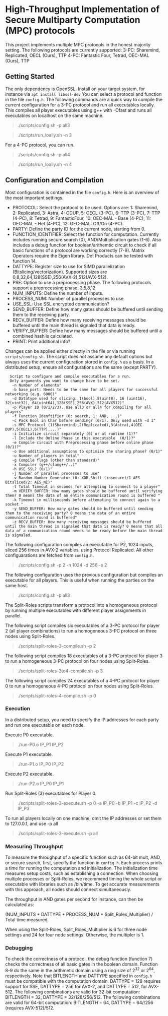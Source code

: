# High-Throughput Implementation of Secure Multiparty Computation (MPC) protocols

This project implements multiple MPC protocols in the honest majority setting.
The following protocols are currently supported:
3-PC: Sharemind, Replicated, OECL (Ours), TTP
4-PC: Fantastic Four, Tetrad, OEC-MAL (Ours), TTP

## Getting Started

The only dependency is OpenSSL. Install on your target system, for instance via ```apt install libssl-dev```
You can select a protocol and function in the file `config.h`.
The following commands are a quick way to compile the current configuration for a 3-PC protocol and run all executables locally. This compiles all player executables using g++ with -Ofast and runs all executables on localhost on the same machine.
> ./scripts/config.sh -p all3

> ./scripts/run_loally.sh -n 3

For a 4-PC protocol, you can run.

> ./scripts/config.sh -p all4

> ./scripts/run_loally.sh -n 4

## Configuration and Compilation

Most configuration is contained in the file `config.h`. Here is an overview of the most important settings.

- PROTOCOL: Select the protocol to be used. Options are: 1: Sharemind, 2: Replicated, 3: Astra, 4: ODUP, 5: OECL (3-PC), 6: TTP (3-PC), 7: TTP (4-PC), 8: Tetrad, 9: FantasticFour, 10: OEC-MAL - Base (4-PC), 11: OEC-MAL - Het (4-PC), 12: OEC-MAL: Off/On (4-PC). 
- PARTY: Define the party ID for the current node, starting from 0. 
- FUNCTION_IDENTIFIER: Select the function for computation. Currently includes running secure search (0), AND/Multiplication gates (1-6). Also includes a debug function for boolean/arithemtic circuit to check if all basic functions of a protocol are working correctly (7-9). Matrix Operators require the Eigen library. Dot Products can be tested with function 14.
- DATTYPE: Register size to use for SIMD parallelization (Bitslicing/vectorization). Supported sizes are 0,8,32,64,128(SSE),256(AVX-2),512(AVX-512).
- PRE: Option to use a preprocessing phase. The following protocols support a preprocessing phase: 3,5,8,12
- NUM_INPUTS: Define the number of inputs.
- PROCESS_NUM: Number of parallel processes to use.
- USE_SSL: Use SSL encrypted communication? 
- SEND_BUFFER: Define how many gates should be buffered until sending them to the receiving party. 
- RECV_BUFFER: Define how many receiving messages should be buffered until the main thread is signaled that data is ready.
- VERIFY_BUFFER: Define how many messages should be buffered until a combined hash is calculated. 
- PRINT: Print additional info?

Changes can be applied either directly in the file or via running ```scripts/config.sh```. The script does not assume any default options but always uses the current configuration stored in `config.h` as a basis. In a distributed setup, ensure all configurations are the same (except PARTY).

```
  Script to configure and compile executables for a run.
  Only arguments you want to change have to be set.
   -n Number of elements"
   -b base_port: Needs to be the same for all players for successful networking (e.g. 6000)"
   -d Datatype used for slicing: 1(bool),8(uint8), 16 (uint16), 32(uint32), 64(uint64),128(SSE),256(AVX),512(AVX512)"
   -p Player ID (0/1/2/3). Use all3 or all4 for compiling for all players"
   -f Function Idenftifier (0: search, 1: AND, ...)"
   -c Pack Bool in Char before sending? (0/1). Only used with -d 1"
   -s MPC Protocol (1(Sharemind),2(Replicated),3(Astra),4(OEC DUP),5(OECL),6(TTP),...)"
   -i Initialize circuit separately (0) or at runtime (1)?"
   -l Include the Online Phase in this executable  (0/1)?"
   -e Compile circuit with Preprocessing phase before online phase  (0/1)?"
   -o Use additional assumptions to optimize the sharing phase? (0/1)"
   -u Number of players in total"
   -g Compile flags (other than standard)"
   -x Compiler (g++/clang++/..)"
   -h USE SSL? (0/1)"
   -j Number of parallel processes to use"
   -v Random Number Generator (0: XOR_Shift (insecure)/1 AES Bitsliced/2: AES_NI)"
   -t Total Timeout in seconds for attempting to connect to a player"
   -m VERIFY_BUFFER: How many gates should be buffered until verifying them? 0 means the data of an entire communication round is buffered "
   -k Timeout in milliseconds before attempting to connect again to a socket "
   -y SEND_BUFFER: How many gates should be buffered until sending them to the receiving party? 0 means the data of an entire communication round is buffered"
   -z RECV_BUFFER: How many receiving messages should be buffered until the main thread is signaled that data is ready? 0 means that all data of a communication round needs to be ready before the main thread is signaled.
```

The following configuration compiles an executable for P2, 1024 inputs, sliced 256 times in AVX-2 variables, using Protocol Replicated. All other configuarations are fetched from `config.h`.
> ./scripts/config.sh -p 2 -n 1024 -d 256 -s 2 

The following configuration uses the previous configuration but compiles an executable for all players. This is useful when running the parties on the same host.
> ./scripts/config.sh -p all3

The Split-Roles scripts transform a protocol into a homogeneous protocol by running multiple executables with different player assignments in parallel.

The following script compiles six executables of a 3-PC protocol for player 2 (all player combinations) to run a homogeneous 3-PC protocol on three nodes using Split-Roles.
> ./scripts/split-roles-3-compile.sh -p 2

The following script compiles 18 executables of a 3-PC protocol for player 3 to run a homogeneous 3-PC protocol on four nodes using Split-Roles.
> ./scripts/split-roles-3to4-compile.sh -p 3

The following script compiles 24 executables of a 4-PC protocol for player 0 to run a homogeneous 4-PC protocol on four nodes using Split-Roles.
> ./scripts/split-roles-4-compile.sh -p 0


### Execution

In a distributed setup, you need to specify the IP addresses for each party and run one executable on each node.

Execute P0 executable.
> ./run-P0.o IP_P1 IP_P2

Execute P1 executable.
> ./run-P1.o IP_P0 IP_P2

Execute P2 executable.
> ./run-P2.o IP_P0 IP_P1


Run Split-Roles (3) executables for Player 0.
> ./scripts/split-roles-3-execute.sh -p 0 -a IP_P0 -b IP_P1 -c IP_P2 -d IP_P3

To run all players locally on one machine, omit the IP addresses or set them to 127.0.0.1, and use -p all
> ./scripts/split-roles-3-execute.sh -p all


### Measuring Throughput

To measure the throughput of a specific function such as 64-bit mult, AND, or secure search, first, specify the function in `config.h`. Each process prints a time for running the computation and initialization. The initialization time measures setup costs, such as establishing a connection. When choosing multiple processes or Split-Roles, we recommend timing the whole script or executable with libraries such as /bin/time. To get accurate measurements with this approach, all nodes should connect simultaneously.

The throughput in AND gates per second for instance, can then be calculated as:

(NUM_INPUTS * DATTYPE * PROCESS_NUM * Split_Roles_Multiplier) / Total time measured.

When using the Split-Roles, Split_Roles_Multiplier is 6 for three node settings and 24 for four node settings. Otherwise, the multipler is 1.


### Debugging

To check the correctness of a protocol, the debug function (function 7) checks the correctness of all basic gates in the boolean domain. Function 8-9 do the same in the arithmetic domain using a ring size of $2^{32}$ or $2^{64}$, respectively. Note that BITLENGTH and DATTYPE specified in `config.h` must be compatible with the computation domain. DATTYPE = 128 requires support for SSE, DATTYPE = 256 for AVX-2, and DATTYPE = 512, for AVX-512. The following combinations are valid for 32-bit computation: BITLENGTH = 32, DATTYPE = 32/128/256/512. The following combinations are valid for 64-bit computation: BITLENGTH = 64, DATTYPE = 64//256 (requires AVX-512)/512.

